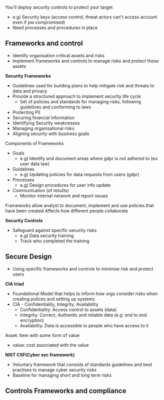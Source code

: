 
You'll deploy security controls to protect your target
- e.g) Security keys (access control, threat actors can't access account even if pw compromised) 
- Need processes and procedures in place 

## Frameworks and control
- Identify organisation critical assets and risks
- Implement frameworks and controls to manage risks and protect these assets

**Security Frameworks**
- Guidelines used for building plans to help mitigate risk and threats to data and privacy
- Provide a structured approach to implement security life cycle
	- Set of policies and standards for managing risks, following guidelines and conforming to laws
- Protecting PII
- Securing financial information
- Identifying Security weaknesses
- Managing organisational risks 
- Aligning security with business goals

Components of Frameworks
- Goals
	- e.g) Identify and document areas where gdpr is not adhered to (eu user data law) 
- Guidelines
	- e.g) Updating policies for data requests from users (gdpr)
- Processes
	- e.g) Design procedures for user info update 
- Communication (of results)
	- Monitor internal network and report issues

Frameworks allow analyst to document, implement and use policies that have been created
Affects how different people collaborate


**Security Controls**
- Safeguard against specific security risks
	- e.g) Data security training
	- Track who completed the training


## Secure Design
- Using specific frameworks and controls to minimise risk and protect users

**CIA triad**
- Foundational Model that helps to inform how orgs consider risks when creating polices and setting up systems
- CIA - Confidentiality, Integrity, Availability
	- Confidentiality: Access control to assets (data)
	- Integrity: Correct, Authentic and reliable data (e.g: end to end encryption)
	- Availability: Data is accessible to people who have access to it   

Asset: Item with some form of value
- value: cost associated with the value

**NIST CSF(Cyber sec framework)**
- Voluntary framework that consists of standards guidelines and best practises to manage cyber security risks
- Baseline for managing short and long term risks

## Controls Frameworks and compliance
